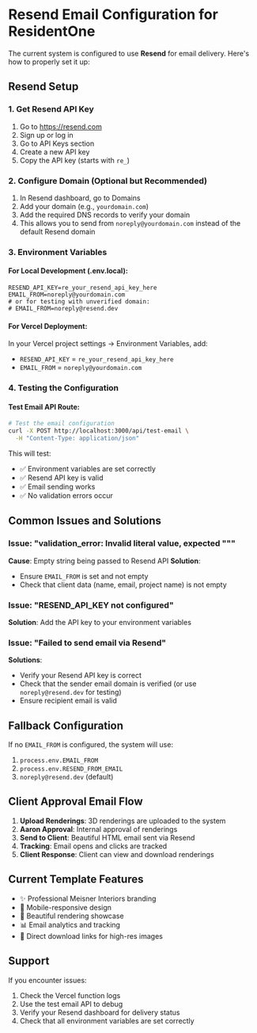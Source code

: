 # Resend Email Configuration for ResidentOne

The current system is configured to use **Resend** for email delivery. Here's how to properly set it up:

## Resend Setup

### 1. Get Resend API Key
1. Go to https://resend.com
2. Sign up or log in
3. Go to API Keys section
4. Create a new API key
5. Copy the API key (starts with `re_`)

### 2. Configure Domain (Optional but Recommended)
1. In Resend dashboard, go to Domains
2. Add your domain (e.g., `yourdomain.com`)
3. Add the required DNS records to verify your domain
4. This allows you to send from `noreply@yourdomain.com` instead of the default Resend domain

### 3. Environment Variables

#### For Local Development (.env.local):
```env
RESEND_API_KEY=re_your_resend_api_key_here
EMAIL_FROM=noreply@yourdomain.com
# or for testing with unverified domain:
# EMAIL_FROM=noreply@resend.dev
```

#### For Vercel Deployment:
In your Vercel project settings → Environment Variables, add:
- `RESEND_API_KEY` = `re_your_resend_api_key_here`
- `EMAIL_FROM` = `noreply@yourdomain.com`

### 4. Testing the Configuration

#### Test Email API Route:
```bash
# Test the email configuration
curl -X POST http://localhost:3000/api/test-email \
  -H "Content-Type: application/json"
```

This will test:
- ✅ Environment variables are set correctly
- ✅ Resend API key is valid
- ✅ Email sending works
- ✅ No validation errors occur

## Common Issues and Solutions

### Issue: "validation_error: Invalid literal value, expected \"\""
**Cause**: Empty string being passed to Resend API
**Solution**: 
- Ensure `EMAIL_FROM` is set and not empty
- Check that client data (name, email, project name) is not empty

### Issue: "RESEND_API_KEY not configured"
**Solution**: Add the API key to your environment variables

### Issue: "Failed to send email via Resend"
**Solutions**:
- Verify your Resend API key is correct
- Check that the sender email domain is verified (or use `noreply@resend.dev` for testing)
- Ensure recipient email is valid

## Fallback Configuration

If no `EMAIL_FROM` is configured, the system will use:
1. `process.env.EMAIL_FROM`
2. `process.env.RESEND_FROM_EMAIL` 
3. `noreply@resend.dev` (default)

## Client Approval Email Flow

1. **Upload Renderings**: 3D renderings are uploaded to the system
2. **Aaron Approval**: Internal approval of renderings
3. **Send to Client**: Beautiful HTML email sent via Resend
4. **Tracking**: Email opens and clicks are tracked
5. **Client Response**: Client can view and download renderings

## Current Template Features

- ✨ Professional Meisner Interiors branding
- 📱 Mobile-responsive design
- 🎨 Beautiful rendering showcase
- 📊 Email analytics and tracking
- 🔗 Direct download links for high-res images

## Support

If you encounter issues:
1. Check the Vercel function logs
2. Use the test email API to debug
3. Verify your Resend dashboard for delivery status
4. Check that all environment variables are set correctly